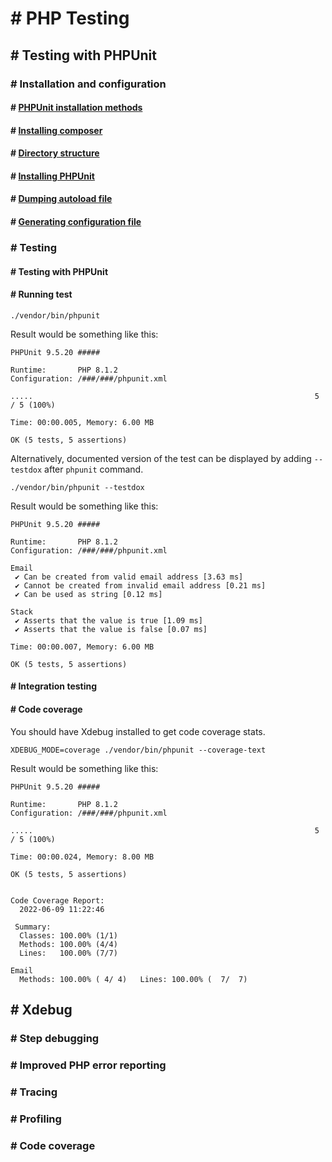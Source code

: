 # # PHP Testing

## # Testing with PHPUnit

### # Installation and configuration

#### # [PHPUnit installation methods](docs/phpunit-configuration.md#-phpunit-installation-methods)

#### # [Installing composer](docs/phpunit-configuration.md#-installing-composer)

#### # [Directory structure](docs/phpunit-configuration.md#-directory-structure)

#### # [Installing PHPUnit](docs/phpunit-configuration.md#-installing-phpunit)

#### # [Dumping autoload file](docs/phpunit-configuration.md#-dumping-autoload-file)

#### # [Generating configuration file](docs/phpunit-configuration.md#-generating-configuration-file)

### # Testing

#### # Testing with PHPUnit

#### # Running test
```console
./vendor/bin/phpunit
```

Result would be something like this:
```console
PHPUnit 9.5.20 #####

Runtime:       PHP 8.1.2
Configuration: /###/###/phpunit.xml

.....                                                               5 / 5 (100%)

Time: 00:00.005, Memory: 6.00 MB

OK (5 tests, 5 assertions)
```

Alternatively, documented version of the test can be displayed by adding `--testdox` after `phpunit` command.
```console
./vendor/bin/phpunit --testdox
```

Result would be something like this:
```console
PHPUnit 9.5.20 #####

Runtime:       PHP 8.1.2
Configuration: /###/###/phpunit.xml

Email
 ✔ Can be created from valid email address [3.63 ms]
 ✔ Cannot be created from invalid email address [0.21 ms]
 ✔ Can be used as string [0.12 ms]

Stack
 ✔ Asserts that the value is true [1.09 ms]
 ✔ Asserts that the value is false [0.07 ms]

Time: 00:00.007, Memory: 6.00 MB

OK (5 tests, 5 assertions)
```

#### # Integration testing
#### # Code coverage
You should have Xdebug installed to get code coverage stats.

```console
XDEBUG_MODE=coverage ./vendor/bin/phpunit --coverage-text
```

Result would be something like this:
```console
PHPUnit 9.5.20 #####

Runtime:       PHP 8.1.2
Configuration: /###/###/phpunit.xml

.....                                                               5 / 5 (100%)

Time: 00:00.024, Memory: 8.00 MB

OK (5 tests, 5 assertions)


Code Coverage Report:   
  2022-06-09 11:22:46   
                        
 Summary:               
  Classes: 100.00% (1/1)
  Methods: 100.00% (4/4)
  Lines:   100.00% (7/7)

Email
  Methods: 100.00% ( 4/ 4)   Lines: 100.00% (  7/  7)
```

## # Xdebug

### # Step debugging
### # Improved PHP error reporting
### # Tracing
### # Profiling
### # Code coverage